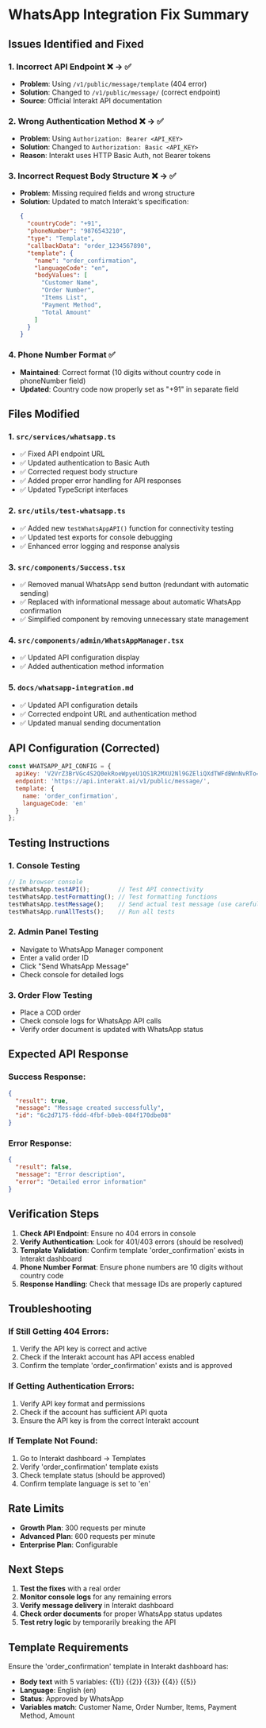 # WhatsApp Integration Fix Summary

## Issues Identified and Fixed

### 1. **Incorrect API Endpoint** ❌ → ✅
- **Problem**: Using `/v1/public/message/template` (404 error)
- **Solution**: Changed to `/v1/public/message/` (correct endpoint)
- **Source**: Official Interakt API documentation

### 2. **Wrong Authentication Method** ❌ → ✅
- **Problem**: Using `Authorization: Bearer <API_KEY>`
- **Solution**: Changed to `Authorization: Basic <API_KEY>`
- **Reason**: Interakt uses HTTP Basic Auth, not Bearer tokens

### 3. **Incorrect Request Body Structure** ❌ → ✅
- **Problem**: Missing required fields and wrong structure
- **Solution**: Updated to match Interakt's specification:
  ```json
  {
    "countryCode": "+91",
    "phoneNumber": "9876543210",
    "type": "Template",
    "callbackData": "order_1234567890",
    "template": {
      "name": "order_confirmation",
      "languageCode": "en",
      "bodyValues": [
        "Customer Name",
        "Order Number",
        "Items List",
        "Payment Method",
        "Total Amount"
      ]
    }
  }
  ```

### 4. **Phone Number Format** ✅
- **Maintained**: Correct format (10 digits without country code in phoneNumber field)
- **Updated**: Country code now properly set as "+91" in separate field

## Files Modified

### 1. `src/services/whatsapp.ts`
- ✅ Fixed API endpoint URL
- ✅ Updated authentication to Basic Auth
- ✅ Corrected request body structure
- ✅ Added proper error handling for API responses
- ✅ Updated TypeScript interfaces

### 2. `src/utils/test-whatsapp.ts`
- ✅ Added new `testWhatsAppAPI()` function for connectivity testing
- ✅ Updated test exports for console debugging
- ✅ Enhanced error logging and response analysis

### 3. `src/components/Success.tsx`
- ✅ Removed manual WhatsApp send button (redundant with automatic sending)
- ✅ Replaced with informational message about automatic WhatsApp confirmation
- ✅ Simplified component by removing unnecessary state management

### 4. `src/components/admin/WhatsAppManager.tsx`
- ✅ Updated API configuration display
- ✅ Added authentication method information

### 5. `docs/whatsapp-integration.md`
- ✅ Updated API configuration details
- ✅ Corrected endpoint URL and authentication method
- ✅ Updated manual sending documentation

## API Configuration (Corrected)

```javascript
const WHATSAPP_API_CONFIG = {
  apiKey: 'V2VrZ3BrVGc4S2Q0ekRoeWpyeU1QS1R2MXU2Nl9GZEliQXdTWFdBWnNvRTo=',
  endpoint: 'https://api.interakt.ai/v1/public/message/',
  template: {
    name: 'order_confirmation',
    languageCode: 'en'
  }
};
```

## Testing Instructions

### 1. **Console Testing**
```javascript
// In browser console
testWhatsApp.testAPI();        // Test API connectivity
testWhatsApp.testFormatting(); // Test formatting functions
testWhatsApp.testMessage();    // Send actual test message (use carefully)
testWhatsApp.runAllTests();    // Run all tests
```

### 2. **Admin Panel Testing**
- Navigate to WhatsApp Manager component
- Enter a valid order ID
- Click "Send WhatsApp Message"
- Check console for detailed logs

### 3. **Order Flow Testing**
- Place a COD order
- Check console logs for WhatsApp API calls
- Verify order document is updated with WhatsApp status

## Expected API Response

### Success Response:
```json
{
  "result": true,
  "message": "Message created successfully",
  "id": "6c2d7175-fddd-4fbf-b0eb-084f170dbe08"
}
```

### Error Response:
```json
{
  "result": false,
  "message": "Error description",
  "error": "Detailed error information"
}
```

## Verification Steps

1. **Check API Endpoint**: Ensure no 404 errors in console
2. **Verify Authentication**: Look for 401/403 errors (should be resolved)
3. **Template Validation**: Confirm template 'order_confirmation' exists in Interakt dashboard
4. **Phone Number Format**: Ensure phone numbers are 10 digits without country code
5. **Response Handling**: Check that message IDs are properly captured

## Troubleshooting

### If Still Getting 404 Errors:
1. Verify the API key is correct and active
2. Check if the Interakt account has API access enabled
3. Confirm the template 'order_confirmation' exists and is approved

### If Getting Authentication Errors:
1. Verify API key format and permissions
2. Check if the account has sufficient API quota
3. Ensure the API key is from the correct Interakt account

### If Template Not Found:
1. Go to Interakt dashboard → Templates
2. Verify 'order_confirmation' template exists
3. Check template status (should be approved)
4. Confirm template language is set to 'en'

## Rate Limits

- **Growth Plan**: 300 requests per minute
- **Advanced Plan**: 600 requests per minute
- **Enterprise Plan**: Configurable

## Next Steps

1. **Test the fixes** with a real order
2. **Monitor console logs** for any remaining errors
3. **Verify message delivery** in Interakt dashboard
4. **Check order documents** for proper WhatsApp status updates
5. **Test retry logic** by temporarily breaking the API

## Template Requirements

Ensure the 'order_confirmation' template in Interakt dashboard has:
- **Body text** with 5 variables: {{1}} {{2}} {{3}} {{4}} {{5}}
- **Language**: English (en)
- **Status**: Approved by WhatsApp
- **Variables match**: Customer Name, Order Number, Items, Payment Method, Amount
